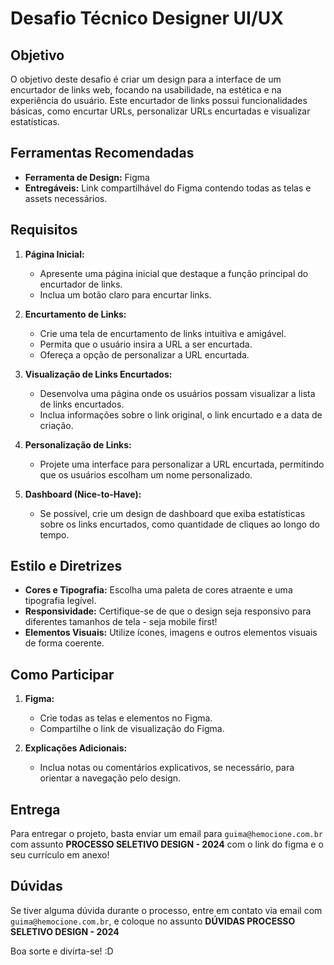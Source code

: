 # Desafio Técnico Designer UI/UX

## Objetivo

O objetivo deste desafio é criar um design para a interface de um encurtador de links web, focando na usabilidade, na estética e na experiência do usuário. Este encurtador de links possui funcionalidades básicas, como encurtar URLs, personalizar URLs encurtadas e visualizar estatísticas.

## Ferramentas Recomendadas

- **Ferramenta de Design:** Figma
- **Entregáveis:** Link compartilhável do Figma contendo todas as telas e assets necessários.

## Requisitos

1. **Página Inicial:**
   - Apresente uma página inicial que destaque a função principal do encurtador de links.
   - Inclua um botão claro para encurtar links.

2. **Encurtamento de Links:**
   - Crie uma tela de encurtamento de links intuitiva e amigável.
   - Permita que o usuário insira a URL a ser encurtada.
   - Ofereça a opção de personalizar a URL encurtada.

3. **Visualização de Links Encurtados:**
   - Desenvolva uma página onde os usuários possam visualizar a lista de links encurtados.
   - Inclua informações sobre o link original, o link encurtado e a data de criação.

4. **Personalização de Links:**
   - Projete uma interface para personalizar a URL encurtada, permitindo que os usuários escolham um nome personalizado.

5. **Dashboard (Nice-to-Have):**
   - Se possível, crie um design de dashboard que exiba estatísticas sobre os links encurtados, como quantidade de cliques ao longo do tempo.

## Estilo e Diretrizes

- **Cores e Tipografia:** Escolha uma paleta de cores atraente e uma tipografia legível.
- **Responsividade:** Certifique-se de que o design seja responsivo para diferentes tamanhos de tela - seja mobile first!
- **Elementos Visuais:** Utilize ícones, imagens e outros elementos visuais de forma coerente.

## Como Participar

1. **Figma:**
   - Crie todas as telas e elementos no Figma.
   - Compartilhe o link de visualização do Figma.

2. **Explicações Adicionais:**
   - Inclua notas ou comentários explicativos, se necessário, para orientar a navegação pelo design.

## Entrega

Para entregar o projeto, basta enviar um email para `guima@hemocione.com.br` com assunto **PROCESSO SELETIVO DESIGN - 2024** com o link do figma e o seu currículo em anexo!

## Dúvidas

Se tiver alguma dúvida durante o processo, entre em contato via email com `guima@hemocione.com.br`, e coloque no assunto **DÚVIDAS PROCESSO SELETIVO DESIGN - 2024**

Boa sorte e divirta-se! :D